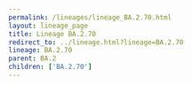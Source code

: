 ```yaml
---
permalink: /lineages/lineage_BA.2.70.html
layout: lineage_page
title: Lineage BA.2.70
redirect_to: ../lineage.html?lineage=BA.2.70
lineage: BA.2.70
parent: BA.2
children: ['BA.2.70']
---
```

